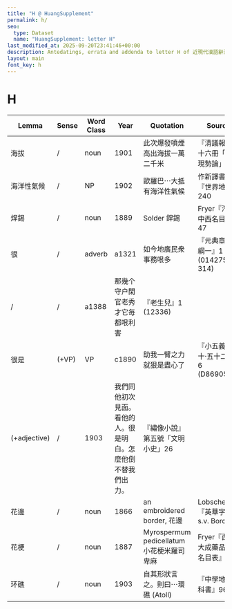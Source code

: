 ```yaml
---
title: "H @ HuangSupplement"
permalink: h/
seo:
  type: Dataset
  name: "HuangSupplement: letter H"
last_modified_at: 2025-09-20T23:41:46+00:00
description: Antedatings, errata and addenda to letter H of 近現代漢語辭源
layout: main
font_key: h
---
```

# H

<!-- Anything not in the table must be before this comment. -->

Lemma|Sense|Word Class|Year|Quotation|Source|Note|
---|---|---|---|---|---|---|
海拔|/|noun|1901|此次爆發噴煙高出海拔一萬二千米|『清議報』八十六冊「支那現勢論」||
海洋性氣候|/|NP|1902|歐羅巴⋯大抵有海洋性氣候|作新譯書局『世界地理』240||
焊錫|/|noun|1889|Solder 銲錫|Fryer『汽機中西名目表』47||
很|/|adverb|a1321|如今地廣民衆事務哏多|『元典章·朝綱一』1 (014275–314)||
|/|/|a1388|那幾个守户閑官老秀才它毎都哏利害|『老生兒』1 (12336)||
很是|(+VP)|VP|c1890|助我一臂之力就狠是盡心了|『小五義·卷十·五十二回』6 (D8690500)||
|(+adjective)|/|1903|我們同他初次見面。看他的人。很是明白。怎麼他倒不替我們出力。|『繡像小說』第五號「文明小史」26||
花邊|/|noun|1866|an embroidered border, 花邊|Lobscheid『英華字典』s.v. Border||
花梗|/|noun|1887|Myrospermum pedicellatum 小花梗米羅司卑麻|Fryer『西藥大成藥品中西名目表』41||
环礁|/|noun|1903|自其形狀言之。則曰⋯環礁 (Atoll)|『中學地文教科書』96||
